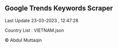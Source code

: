 

## Google Trends Keywords Scraper 
 
Last Update 23-03-2023 , 12:47:28

Country List :
VIETNAM.json



© Abdul Muttaqin 
